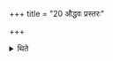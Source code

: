 +++
title = "20 औद्धवः प्रस्तरः"

+++

<details><summary>थिते</summary>

औद्धवः प्रस्तरः २०
</details>
